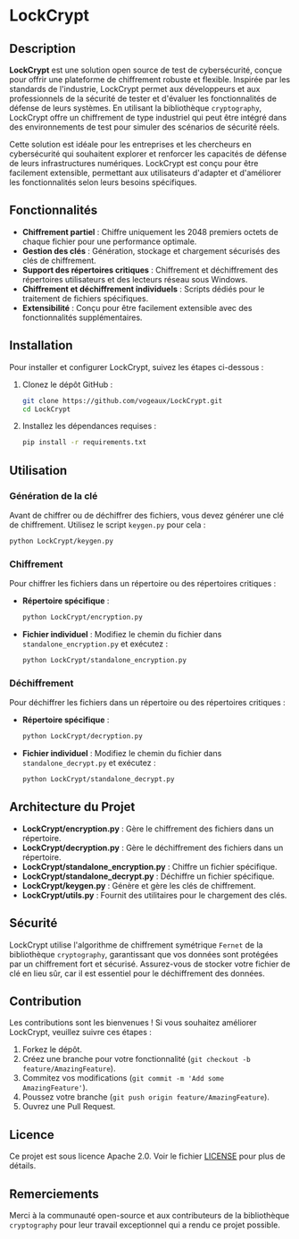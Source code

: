 # LockCrypt

## Description

**LockCrypt** est une solution open source de test de cybersécurité, conçue pour offrir une plateforme de chiffrement robuste et flexible. Inspirée par les standards de l'industrie, LockCrypt permet aux développeurs et aux professionnels de la sécurité de tester et d'évaluer les fonctionnalités de défense de leurs systèmes. En utilisant la bibliothèque `cryptography`, LockCrypt offre un chiffrement de type industriel qui peut être intégré dans des environnements de test pour simuler des scénarios de sécurité réels.

Cette solution est idéale pour les entreprises et les chercheurs en cybersécurité qui souhaitent explorer et renforcer les capacités de défense de leurs infrastructures numériques. LockCrypt est conçu pour être facilement extensible, permettant aux utilisateurs d'adapter et d'améliorer les fonctionnalités selon leurs besoins spécifiques.

## Fonctionnalités

- **Chiffrement partiel** : Chiffre uniquement les 2048 premiers octets de chaque fichier pour une performance optimale.
- **Gestion des clés** : Génération, stockage et chargement sécurisés des clés de chiffrement.
- **Support des répertoires critiques** : Chiffrement et déchiffrement des répertoires utilisateurs et des lecteurs réseau sous Windows.
- **Chiffrement et déchiffrement individuels** : Scripts dédiés pour le traitement de fichiers spécifiques.
- **Extensibilité** : Conçu pour être facilement extensible avec des fonctionnalités supplémentaires.

## Installation

Pour installer et configurer LockCrypt, suivez les étapes ci-dessous :

1. Clonez le dépôt GitHub :
   ```bash
   git clone https://github.com/vogeaux/LockCrypt.git
   cd LockCrypt
   ```

2. Installez les dépendances requises :
   ```bash
   pip install -r requirements.txt
   ```

## Utilisation

### Génération de la clé

Avant de chiffrer ou de déchiffrer des fichiers, vous devez générer une clé de chiffrement. Utilisez le script `keygen.py` pour cela :

```bash
python LockCrypt/keygen.py
```

### Chiffrement

Pour chiffrer les fichiers dans un répertoire ou des répertoires critiques :

- **Répertoire spécifique** :
  ```bash
  python LockCrypt/encryption.py
  ```

- **Fichier individuel** :
  Modifiez le chemin du fichier dans `standalone_encryption.py` et exécutez :
  ```bash
  python LockCrypt/standalone_encryption.py
  ```

### Déchiffrement

Pour déchiffrer les fichiers dans un répertoire ou des répertoires critiques :

- **Répertoire spécifique** :
  ```bash
  python LockCrypt/decryption.py
  ```

- **Fichier individuel** :
  Modifiez le chemin du fichier dans `standalone_decrypt.py` et exécutez :
  ```bash
  python LockCrypt/standalone_decrypt.py
  ```

## Architecture du Projet

- **LockCrypt/encryption.py** : Gère le chiffrement des fichiers dans un répertoire.
- **LockCrypt/decryption.py** : Gère le déchiffrement des fichiers dans un répertoire.
- **LockCrypt/standalone_encryption.py** : Chiffre un fichier spécifique.
- **LockCrypt/standalone_decrypt.py** : Déchiffre un fichier spécifique.
- **LockCrypt/keygen.py** : Génère et gère les clés de chiffrement.
- **LockCrypt/utils.py** : Fournit des utilitaires pour le chargement des clés.

## Sécurité

LockCrypt utilise l'algorithme de chiffrement symétrique `Fernet` de la bibliothèque `cryptography`, garantissant que vos données sont protégées par un chiffrement fort et sécurisé. Assurez-vous de stocker votre fichier de clé en lieu sûr, car il est essentiel pour le déchiffrement des données.

## Contribution

Les contributions sont les bienvenues ! Si vous souhaitez améliorer LockCrypt, veuillez suivre ces étapes :

1. Forkez le dépôt.
2. Créez une branche pour votre fonctionnalité (`git checkout -b feature/AmazingFeature`).
3. Commitez vos modifications (`git commit -m 'Add some AmazingFeature'`).
4. Poussez votre branche (`git push origin feature/AmazingFeature`).
5. Ouvrez une Pull Request.

## Licence

Ce projet est sous licence Apache 2.0. Voir le fichier [LICENSE](LICENSE) pour plus de détails.

## Remerciements

Merci à la communauté open-source et aux contributeurs de la bibliothèque `cryptography` pour leur travail exceptionnel qui a rendu ce projet possible.

